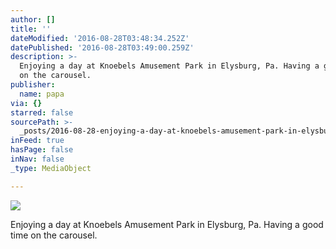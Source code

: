 ```yaml
---
author: []
title: ''
dateModified: '2016-08-28T03:48:34.252Z'
datePublished: '2016-08-28T03:49:00.259Z'
description: >-
  Enjoying a day at Knoebels Amusement Park in Elysburg, Pa. Having a good time
  on the carousel.
publisher:
  name: papa
via: {}
starred: false
sourcePath: >-
  _posts/2016-08-28-enjoying-a-day-at-knoebels-amusement-park-in-elysburg-pa-h.md
inFeed: true
hasPage: false
inNav: false
_type: MediaObject

---
```

![](https://the-grid-user-content.s3-us-west-2.amazonaws.com/ab690578-5e56-4491-ad2f-3d3e88799aac.jpg)

Enjoying a day at Knoebels Amusement Park in Elysburg, Pa. Having a good time on the carousel.